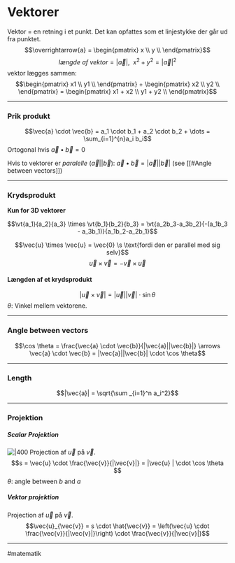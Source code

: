 # Vektorer
Vektor = en retning i et punkt. Det kan opfattes som et linjestykke der
går ud fra punktet.
$$\overrightarrow{a} = \begin{pmatrix}
x \\
y \\
\end{pmatrix}$$
$$længde\ af\ vektor = \left| \overrightarrow{a} \right|,\ \ x^{2} + y^{2} = {|\overrightarrow{a}|}^{2}$$
vektor lægges sammen:
$$\begin{pmatrix}
x1 \\
y1 \\
\end{pmatrix} + \begin{pmatrix}
x2 \\
y2 \\
\end{pmatrix} = \begin{pmatrix}
x1 + x2 \\
y1 + y2 \\
\end{pmatrix}$$


---

### Prik produkt
$$\vec{a} \cdot \vec{b} = a_1 \cdot b_1 + a_2  \cdot b_2 + \dots = \sum_{i=1}^{n}a_i b_i$$
Ortogonal hvis $\vec{a} \bullet \vec{b} = 0$

Hvis to vektorer er *paralelle* ($\vec{a} || \vec{b}$):   $\vec{a} \bullet \vec{b}  = |\vec{a}||\vec{b}|$ (see [[#Angle between vectors]])

---

### Krydsprodukt
**Kun for 3D vektorer**

$$\vt{a_1}{a_2}{a_3} \times \vt{b_1}{b_2}{b_3} = \vt{a_2b_3-a_3b_2}{-(a_1b_3 - a_3b_1)}{a_1b_2-a_2b_1}$$

$$\vec{u} \times \vec{u} = \vec{0} \s \text{fordi den er parallel med sig selv}$$
$$\vec{u} \times \vec{v} = -\vec{v} \times \vec{u}$$
#### Længden af et krydsprodukt
$$|\vec{u} \times \vec{v}| = |\vec{u}||\vec{v}| \cdot \sin \theta$$
$\theta$: Vinkel mellem vektorene.


---

### Angle between vectors
$$\cos \theta = \frac{\vec{a} \cdot \vec{b}}{|\vec{a}||\vec{b}|} \arrows \vec{a} \cdot \vec{b} = |\vec{a}||\vec{b}| \cdot \cos \theta$$

---
### Length
$$|\vec{a}| = \sqrt{\sum _{i=1}^n a_i^2}$$

---

### Projektion

##### Scalar Projektion
![|400](https://external-content.duckduckgo.com/iu/?u=https%3A%2F%2Ftse1.mm.bing.net%2Fth%3Fid%3DOIP.zegYOHIg4NPREgMs6ZjujAHaD1%26pid%3DApi&f=1)
Projection af $\vec{u}$ på $\vec{v}$.
$$s = \vec{u} \cdot \frac{\vec{v}}{|\vec{v}|} = |\vec{u} | \cdot \cos \theta $$
$\theta$: angle between $b$ and $a$

##### Vektor projektion
Projection af $\vec{u}$ på $\vec{v}$.
$$\vec{u}_{\vec{v}} = s \cdot \hat{\vec{v}} = \left(\vec{u} \cdot \frac{\vec{v}}{|\vec{v}|}\right) \cdot \frac{\vec{v}}{|\vec{v}|}$$

---
#matematik 